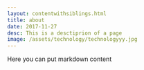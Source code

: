 ```yaml
---
layout: contentwithsiblings.html
title: about
date: 2017-11-27
desc: This is a desctiprion of a page
image: /assets/technology/technologyyy.jpg
---
```


Here you can put markdown content
